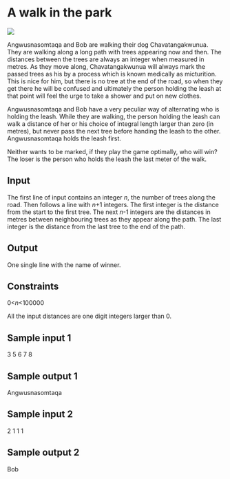 # A walk in the park

![](<path to image here>)

Angwusnasomtaqa and Bob are walking their dog Chavatangakwunua.  They are
walking along a long path with trees appearing now and then.  The distances
between the trees are always an integer when measured in metres.   As they move
along,  Chavatangakwunua will always mark the passed trees as his by a process
which is known medically as micturition.  This is nice for him, but there is no
tree at the end of the road, so when they get there he will be confused and
ultimately the person holding the leash at that point will feel the urge to
take a shower and put on new clothes.  

Angwusnasomtaqa and Bob have a very peculiar way of alternating who is holding
the leash.  While they are walking, the person holding the leash can walk a
distance of her or his choice of integral length larger than zero (in metres), but never pass
the next tree before handing the leash to the other.  Angwusnasomtaqa holds the
leash first.

Neither wants to be marked, if they play the game optimally, who will win?  The
loser is the person who holds the leash the last meter of the walk.

## Input
The first line of input contains an integer _n_, the number of trees along the
road.  Then follows a line with _n_+1 integers.  The first integer is the
distance from the start to the first tree. The next _n_-1 integers are the
distances in metres between neighbouring trees as they appear along the path.
The last integer is the distance from the last tree to the end of the path.

## Output
One single line with the name of winner.

## Constraints

0<_n_<100000

All the input distances are one digit integers larger than 0.




## Sample input 1

3
5 6 7 8

## Sample output 1

Angwusnasomtaqa

## Sample input 2

2
1 1 1

## Sample output 2

Bob

